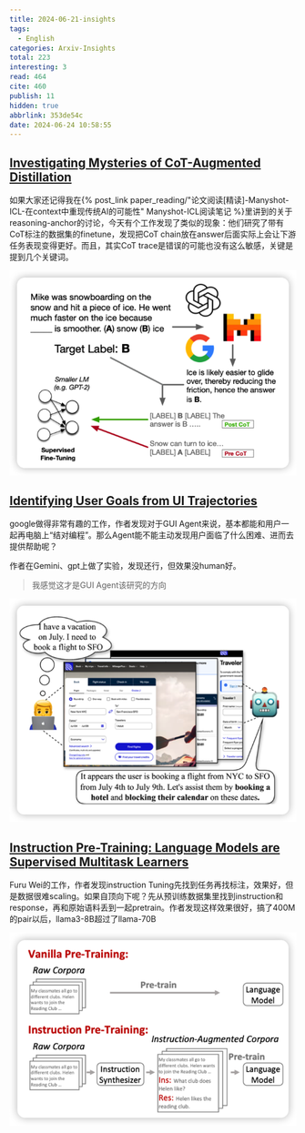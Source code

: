```yaml
---
title: 2024-06-21-insights
tags:
  - English
categories: Arxiv-Insights
total: 223
interesting: 3
read: 464
cite: 460
publish: 11
hidden: true
abbrlink: 353de54c
date: 2024-06-24 10:58:55
---
```


## [Investigating Mysteries of CoT-Augmented Distillation](https://arxiv.org/pdf/2406.14511)

如果大家还记得我在{% post_link paper_reading/"论文阅读[精读]-Manyshot-ICL-在context中重现传统AI的可能性" Manyshot-ICL阅读笔记 %}里讲到的关于reasoning-anchor的讨论，今天有个工作发现了类似的现象：他们研究了带有CoT标注的数据集的finetune，发现把CoT chain放在answer后面实际上会让下游任务表现变得更好。而且，其实CoT trace是错误的可能也没有这么敏感，关键是提到几个关键词。

<img src="../../files/images/arxiv-insights/2024-06-17-06-21/post-cot.png">



## [Identifying User Goals from UI Trajectories](https://arxiv.org/pdf/2406.14314)

google做得非常有趣的工作，作者发现对于GUI Agent来说，基本都能和用户一起再电脑上“结对编程”。那么Agent能不能主动发现用户面临了什么困难、进而去提供帮助呢？

作者在Gemini、gpt上做了实验，发现还行，但效果没human好。

> 我感觉这才是GUI Agent该研究的方向

<img src="../../files/images/arxiv-insights/2024-06-17-06-21/goals.png">



## [Instruction Pre-Training: Language Models are Supervised Multitask Learners](https://arxiv.org/pdf/2406.14491)

Furu Wei的工作，作者发现instruction Tuning先找到任务再找标注，效果好，但是数据很难scaling。如果自顶向下呢？先从预训练数据集里找到instruction和response，再和原始语料丢到一起pretrain。作者发现这样效果很好，搞了400M的pair以后，llama3-8B超过了llama-70B

<img src="../../files/images/arxiv-insights/2024-06-17-06-21/instruction-pt.png">
